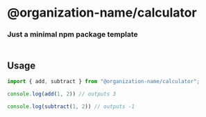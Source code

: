 # @organization-name/calculator

### Just a minimal npm package template<br><br>

## Usage

```js
import { add, subtract } from "@organization-name/calculator";

console.log(add(1, 2)) // outputs 3

console.log(subtract(1, 2)) // outputs -1
```
